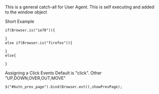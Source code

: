 This is a general catch-all for User Agent.
This is self executing and added to the window object

Short Example

```
if(Browser.is("ie78")){
	
}
else if(Browser.is("firefox")){ 

}
else{

}
```

Assigning a Click Events
Default is "click". Other "UP,DOWN,OVER,OUT,MOVE"

```
$("#butn_prev_page").bind(Browser.evt(),showPrevPage);
```